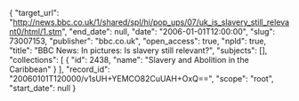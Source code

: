 {
  "target_url": "http://news.bbc.co.uk/1/shared/spl/hi/pop_ups/07/uk_is_slavery_still_relevant0/html/1.stm", 
  "end_date": null, 
  "date": "2006-01-01T12:00:00", 
  "slug": 73007153, 
  "publisher": "bbc.co.uk", 
  "open_access": true, 
  "npld": true, 
  "title": "BBC News: In pictures: Is slavery still relevant?", 
  "subjects": [], 
  "collections": [
    {
      "id": 2438, 
      "name": "Slavery and Abolition in the Caribbean"
    }
  ], 
  "record_id": "20060101T120000/v1sUH+YEMCO82CuUAH+OxQ==", 
  "scope": "root", 
  "start_date": null
}

